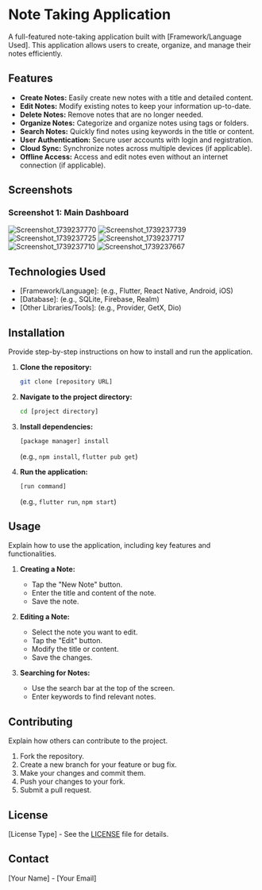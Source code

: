 # Note Taking Application

A full-featured note-taking application built with [Framework/Language Used]. This application allows users to create, organize, and manage their notes efficiently.

## Features

- **Create Notes:** Easily create new notes with a title and detailed content.
- **Edit Notes:** Modify existing notes to keep your information up-to-date.
- **Delete Notes:** Remove notes that are no longer needed.
- **Organize Notes:** Categorize and organize notes using tags or folders.
- **Search Notes:** Quickly find notes using keywords in the title or content.
- **User Authentication:** Secure user accounts with login and registration.
- **Cloud Sync:** Synchronize notes across multiple devices (if applicable).
- **Offline Access:** Access and edit notes even without an internet connection (if applicable).

## Screenshots

### Screenshot 1: Main Dashboard

![Screenshot_1739237770](https://github.com/user-attachments/assets/310f2ae2-b989-46f7-a659-fb165ddd622e)
![Screenshot_1739237739](https://github.com/user-attachments/assets/1d3c9d37-e328-4908-8307-46467ee0a9ba)
![Screenshot_1739237725](https://github.com/user-attachments/assets/41c29f07-33cb-4fa7-b5cd-90a5166099a4)
![Screenshot_1739237717](https://github.com/user-attachments/assets/ea5d562d-d6c7-4af4-855b-bdec78e304b2)
![Screenshot_1739237710](https://github.com/user-attachments/assets/dded3091-2606-4e5c-9a4b-464f33d1e009)
![Screenshot_1739237667](https://github.com/user-attachments/assets/e9cbc9d5-b536-4bd9-b1e1-e6b294921d4f)


## Technologies Used

- [Framework/Language]: (e.g., Flutter, React Native, Android, iOS)
- [Database]: (e.g., SQLite, Firebase, Realm)
- [Other Libraries/Tools]: (e.g., Provider, GetX, Dio)

## Installation

Provide step-by-step instructions on how to install and run the application.

1.  **Clone the repository:**

    ```bash
    git clone [repository URL]
    ```

2.  **Navigate to the project directory:**

    ```bash
    cd [project directory]
    ```

3.  **Install dependencies:**

    ```bash
    [package manager] install
    ```

    (e.g., `npm install`, `flutter pub get`)

4.  **Run the application:**

    ```bash
    [run command]
    ```

    (e.g., `flutter run`, `npm start`)

## Usage

Explain how to use the application, including key features and functionalities.

1.  **Creating a Note:**

    - Tap the "New Note" button.
    - Enter the title and content of the note.
    - Save the note.

2.  **Editing a Note:**

    - Select the note you want to edit.
    - Tap the "Edit" button.
    - Modify the title or content.
    - Save the changes.

3.  **Searching for Notes:**
    - Use the search bar at the top of the screen.
    - Enter keywords to find relevant notes.

## Contributing

Explain how others can contribute to the project.

1.  Fork the repository.
2.  Create a new branch for your feature or bug fix.
3.  Make your changes and commit them.
4.  Push your changes to your fork.
5.  Submit a pull request.

## License

[License Type] - See the [LICENSE](LICENSE) file for details.

## Contact

[Your Name] - [Your Email]
